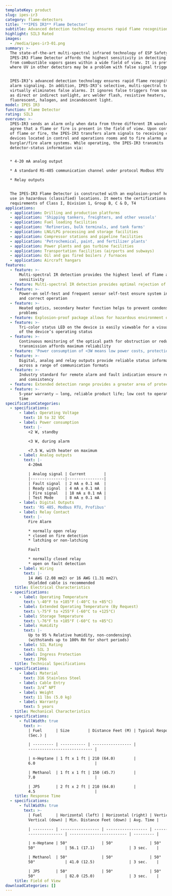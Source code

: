 ```yaml
---
templateKey: product
slug: ipes-ir3
category: flame-detectors
title: '**IPES IR3** Flame Detector'
subtitle: Advanced detection technology ensures rapid flame recognition.
highlight: SIL3 Rated
images:
  - /media/ipes-ir3-01.png
summary: >-
  The state-of-the-art multi-spectral infrared technology of ESP Safety’s Model
  IPES-IR3 Flame Detector affords the highest sensitivity in detecting flames
  from combustible vapors gases within a wide field of view. It is preferred
  where UV in other detectors may be a problem with false signal triggers.


  IPES-IR3’s advanced detection technology ensures rapid flame recognition and
  alarm signaling. In addition, IPES-IR3’s selective, multi-spectral technology
  virtually eliminates false alarms. It ignores false triggers from sources such
  as direct or indirect sunlight, arc welder flash, resistive heaters,
  fluorescent, halogen, and incandescent light.
model: IPES IR3
function: Flame Detector
rating: SIL3
overview: >-
  IPES-IR3 sends an alarm only when data from three different IR wavelengths
  agree that a flame or fire is present in the field of view. Upon confirmation
  of flame or fire, the IPES-IR3 transfers alarm signals to receiving control
  devices located in control and operations rooms and to fire alarms and
  burglar/fire alarm systems. While operating, the IPES-IR3 transmits
  detector-status information via:


  * 4-20 mA analog output

  * A standard RS-485 communication channel under protocol Modbus RTU

  * Relay outputs


  The IPES-IR3 Flame Detector is constructed with an explosion-proof housing for
  use in hazardous (classified) locations. It meets the certifications and
  requirements of Class I, Division 1, Group B, C & D, T4
applications:
  - application: Drilling and production platforms
  - application: 'Shipping tankers, freighters, and other vessels'
  - application: Fuel loading facilities
  - application: 'Refineries, bulk terminals, and tank farms'
  - application: LNG/LPG processing and storage facilities
  - application: Compressor stations and pipeline facilities
  - application: 'Petrochemical, paint, and fertilizer plants'
  - application: Power plants and gas turbine facilities
  - application: Transportation facilities (airports and subways)
  - application: Oil and gas fired boilers / furnaces
  - application: Aircraft hangars
features:
  - feature: >-
      Multi-spectral IR detection provides the highest level of flame and fire
      sensitivity
  - feature: Multi-spectral IR detection provides optimal rejection of false alarms
  - feature: >-
      Power-on self-test and frequent sensor self-test ensure system integrity
      and correct operation
  - feature: >-
      Heated optics, secondary heater function helps to prevent condensation
      problems
  - feature: Explosion-proof package allows for hazardous environment operation
  - feature: >-
      Tri-color status LED on the device is easily viewable for a visual report
      of the device’s operating status
  - feature: >-
      Continuous monitoring of the optical path for obstruction or reduced
      transmission affords maximum reliability
  - feature: 'Power consumption of <3W means low power costs, protection against surges'
  - feature: >-
      Digital, analog and relay outputs provide reliable status information
      across a range of communication formats
  - feature: >-
      Industry standard for remote alarm and fault indication ensure reliability
      and consistency
  - feature: Extended detection range provides a greater area of protection
  - feature: >-
      5-year warranty – long, reliable product life; low cost to operate over
      time
specificationCategories:
  - specifications:
      - label: Operating Voltage
        text: 18 to 32 VDC
      - label: Power consumption
        text: |-
          <2 W, standby

          <3 W, during alarm

          <7.5 W, with heater on maximum
      - label: Analog outputs
        text: |-
          4-20mA

          | Analog signal | Current        |
          |---------------|----------------|
          | Fault signal  | 2 mA ± 0.1 mA  |
          | Ready signal  | 4 mA ± 0.1 mA  |
          | Fire signal   | 18 mA ± 0.1 mA |
          | Test Mode     | 8 mA ± 0.1 mA  |
      - label: Digital Outputs
        text: 'RS 485, Modbus RTU, Profibus'
      - label: Relay Contact
        text: |-
          Fire Alarm

          * normally open relay
          * closed on fire detection
          * latching or non-latching

          Fault

          * normally closed relay
          * open on fault detection
      - label: Wiring
        text: |-
          14 AWG (2.08 mm2) or 16 AWG (1.31 mm2)\
          Shielded cable is recommended
    title: Electrical Characteristics
  - specifications:
      - label: Operating Temperature
        text: \-40°F to +185°F (-40°C to +85°C)
      - label: Extended Operating Temperature (By Request)
        text: \-75°F to +255°F (-60°C to +125°C)
      - label: Storage Temperature
        text: \-76°F to +185°F (-60°C to +85°C)
      - label: Humidity
        text: |-
          Up to 95 % Relative humidity, non-condensing\
          (withstands up to 100% RH for short periods)
      - label: SIL Rating
        text: SIL 3
      - label: Ingress Protection
        text: IP66
    title: Technical Specifications
  - specifications:
      - label: Material
        text: 316 Stainless Steel
      - label: Cable Entry
        text: 3/4” NPT
      - label: Weight
        text: 11 lbs (5.0 kg)
      - label: Warranty
        text: 5 years
    title: Mechanical Characteristics
  - specifications:
      - fullWidth: true
        text: >-
          | Fuel      | Size        | Distance Feet (M) | Typical Response Time
          (Sec.) |

          | --------- | ----------- | ----------------- |
          ---------------------------- |

          | n-Heptane | 1 ft x 1 ft | 210 (64.0)        |
          6.0                          |

          | Methanol  | 1 ft x 1 ft | 150 (45.7)        |
          7.0                          |

          | JP5       | 2 ft x 2 ft | 210 (64.0)        |
          4.5                          |
    title: Response Time
  - specifications:
      - fullWidth: true
        text: >-
          | Fuel      | Horizontal (left) | Horizontal (right) | Vertical (up) |
          Vertical (down) | Min. Distance Feet (down) | Avg. Time |

          | --------- | ----------------- | ------------------ | ------------- |
          --------------- | ------------------------- | --------- |

          | n-Heptane | 50°               | 50°                | 50°           |
          50°             | 56.1 (17.1)               | 3 sec.    |

          | Methanol  | 50°               | 50°                | 50°           |
          50°             | 41.0 (12.5)               | 3 sec.    |

          | JP5       | 50°               | 50°                | 50°           |
          50°             | 82.0 (25.0)               | 3 sec.    |
    title: Field of View
downloadCategories: []
---
```


